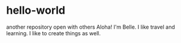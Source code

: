 # hello-world
another repository open with others
Aloha! I'm Belle. I like travel and learning. I like to create things as well.
